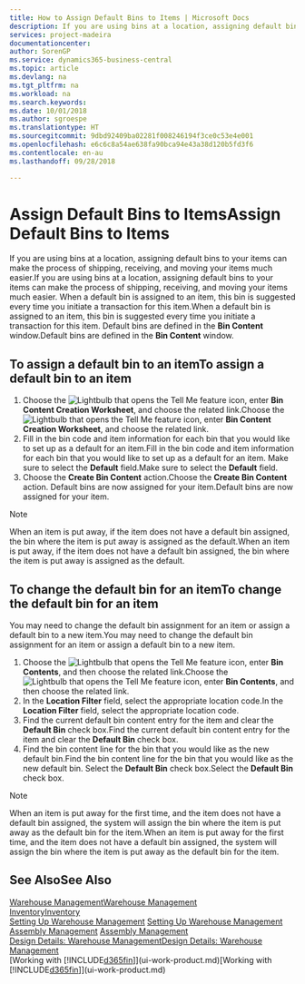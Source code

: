 ```yaml
---
title: How to Assign Default Bins to Items | Microsoft Docs
description: If you are using bins at a location, assigning default bins to your items can make the process of shipping, receiving, and moving your items much easier. When a default bin is assigned to an item, this bin is suggested every time you initiate a transaction for this item.
services: project-madeira
documentationcenter: 
author: SorenGP
ms.service: dynamics365-business-central
ms.topic: article
ms.devlang: na
ms.tgt_pltfrm: na
ms.workload: na
ms.search.keywords: 
ms.date: 10/01/2018
ms.author: sgroespe
ms.translationtype: HT
ms.sourcegitcommit: 9dbd92409ba02281f008246194f3ce0c53e4e001
ms.openlocfilehash: e6c6c8a54ae638fa90bca94e43a38d120b5fd3f6
ms.contentlocale: en-au
ms.lasthandoff: 09/28/2018

---
```

# <a name="assign-default-bins-to-items"></a><span data-ttu-id="c558b-104">Assign Default Bins to Items</span><span class="sxs-lookup"><span data-stu-id="c558b-104">Assign Default Bins to Items</span></span>
<span data-ttu-id="c558b-105">If you are using bins at a location, assigning default bins to your items can make the process of shipping, receiving, and moving your items much easier.</span><span class="sxs-lookup"><span data-stu-id="c558b-105">If you are using bins at a location, assigning default bins to your items can make the process of shipping, receiving, and moving your items much easier.</span></span> <span data-ttu-id="c558b-106">When a default bin is assigned to an item, this bin is suggested every time you initiate a transaction for this item.</span><span class="sxs-lookup"><span data-stu-id="c558b-106">When a default bin is assigned to an item, this bin is suggested every time you initiate a transaction for this item.</span></span> <span data-ttu-id="c558b-107">Default bins are defined in the **Bin Content** window.</span><span class="sxs-lookup"><span data-stu-id="c558b-107">Default bins are defined in the **Bin Content** window.</span></span>  

## <a name="to-assign-a-default-bin-to-an-item"></a><span data-ttu-id="c558b-108">To assign a default bin to an item</span><span class="sxs-lookup"><span data-stu-id="c558b-108">To assign a default bin to an item</span></span>
1.  <span data-ttu-id="c558b-109">Choose the ![Lightbulb that opens the Tell Me feature](media/ui-search/search_small.png "Tell me what you want to do") icon, enter **Bin Content Creation Worksheet**, and choose the related link.</span><span class="sxs-lookup"><span data-stu-id="c558b-109">Choose the ![Lightbulb that opens the Tell Me feature](media/ui-search/search_small.png "Tell me what you want to do") icon, enter **Bin Content Creation Worksheet**, and choose the related link.</span></span>  
2.  <span data-ttu-id="c558b-110">Fill in the bin code and item information for each bin that you would like to set up as a default for an item.</span><span class="sxs-lookup"><span data-stu-id="c558b-110">Fill in the bin code and item information for each bin that you would like to set up as a default for an item.</span></span> <span data-ttu-id="c558b-111">Make sure to select the **Default** field.</span><span class="sxs-lookup"><span data-stu-id="c558b-111">Make sure to select the **Default** field.</span></span>  
3.  <span data-ttu-id="c558b-112">Choose the **Create Bin Content** action.</span><span class="sxs-lookup"><span data-stu-id="c558b-112">Choose the **Create Bin Content** action.</span></span> <span data-ttu-id="c558b-113">Default bins are now assigned for your item.</span><span class="sxs-lookup"><span data-stu-id="c558b-113">Default bins are now assigned for your item.</span></span>  

> [!NOTE]  
>  <span data-ttu-id="c558b-114">When an item is put away, if the item does not have a default bin assigned, the bin where the item is put away is assigned as the default.</span><span class="sxs-lookup"><span data-stu-id="c558b-114">When an item is put away, if the item does not have a default bin assigned, the bin where the item is put away is assigned as the default.</span></span>  

## <a name="to-change-the-default-bin-for-an-item"></a><span data-ttu-id="c558b-115">To change the default bin for an item</span><span class="sxs-lookup"><span data-stu-id="c558b-115">To change the default bin for an item</span></span>  
<span data-ttu-id="c558b-116">You may need to change the default bin assignment for an item or assign a default bin to a new item.</span><span class="sxs-lookup"><span data-stu-id="c558b-116">You may need to change the default bin assignment for an item or assign a default bin to a new item.</span></span>    
1.  <span data-ttu-id="c558b-117">Choose the ![Lightbulb that opens the Tell Me feature](media/ui-search/search_small.png "Tell me what you want to do") icon, enter **Bin Contents**, and then choose the related link.</span><span class="sxs-lookup"><span data-stu-id="c558b-117">Choose the ![Lightbulb that opens the Tell Me feature](media/ui-search/search_small.png "Tell me what you want to do") icon, enter **Bin Contents**, and then choose the related link.</span></span>  
2.  <span data-ttu-id="c558b-118">In the **Location Filter** field, select the appropriate location code.</span><span class="sxs-lookup"><span data-stu-id="c558b-118">In the **Location Filter** field, select the appropriate location code.</span></span>  
3.  <span data-ttu-id="c558b-119">Find the current default bin content entry for the item and clear the **Default Bin** check box.</span><span class="sxs-lookup"><span data-stu-id="c558b-119">Find the current default bin content entry for the item and clear the **Default Bin** check box.</span></span>  
4.  <span data-ttu-id="c558b-120">Find the bin content line for the bin that you would like as the new default bin.</span><span class="sxs-lookup"><span data-stu-id="c558b-120">Find the bin content line for the bin that you would like as the new default bin.</span></span> <span data-ttu-id="c558b-121">Select the **Default Bin** check box.</span><span class="sxs-lookup"><span data-stu-id="c558b-121">Select the **Default Bin** check box.</span></span>  

> [!NOTE]  
>  <span data-ttu-id="c558b-122">When an item is put away for the first time, and the item does not have a default bin assigned, the system will assign the bin where the item is put away as the default bin for the item.</span><span class="sxs-lookup"><span data-stu-id="c558b-122">When an item is put away for the first time, and the item does not have a default bin assigned, the system will assign the bin where the item is put away as the default bin for the item.</span></span>  

## <a name="see-also"></a><span data-ttu-id="c558b-123">See Also</span><span class="sxs-lookup"><span data-stu-id="c558b-123">See Also</span></span>  
[<span data-ttu-id="c558b-124">Warehouse Management</span><span class="sxs-lookup"><span data-stu-id="c558b-124">Warehouse Management</span></span>](warehouse-manage-warehouse.md)  
[<span data-ttu-id="c558b-125">Inventory</span><span class="sxs-lookup"><span data-stu-id="c558b-125">Inventory</span></span>](inventory-manage-inventory.md)  
<span data-ttu-id="c558b-126">[Setting Up Warehouse Management](warehouse-setup-warehouse.md)   </span><span class="sxs-lookup"><span data-stu-id="c558b-126">[Setting Up Warehouse Management](warehouse-setup-warehouse.md)   </span></span>  
<span data-ttu-id="c558b-127">[Assembly Management](assembly-assemble-items.md)  </span><span class="sxs-lookup"><span data-stu-id="c558b-127">[Assembly Management](assembly-assemble-items.md)  </span></span>  
[<span data-ttu-id="c558b-128">Design Details: Warehouse Management</span><span class="sxs-lookup"><span data-stu-id="c558b-128">Design Details: Warehouse Management</span></span>](design-details-warehouse-management.md)  
<span data-ttu-id="c558b-129">[Working with [!INCLUDE[d365fin](includes/d365fin_md.md)]](ui-work-product.md)</span><span class="sxs-lookup"><span data-stu-id="c558b-129">[Working with [!INCLUDE[d365fin](includes/d365fin_md.md)]](ui-work-product.md)</span></span>

